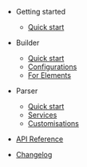 - Getting started

  - [Quick start](quickstart.md)

- Builder
  - [Quick start](form-builder.md)
  - [Configurations](builder-configurations.md)
  - [For Elements](form-elements.md)


- Parser
  - [Quick start](parser-quickstart.md)
  - [Services](parser-services.md)
  - [Customisations](parser-customisations.md)


- [API Reference](api-reference.md)
- [Changelog](changelog.md)
